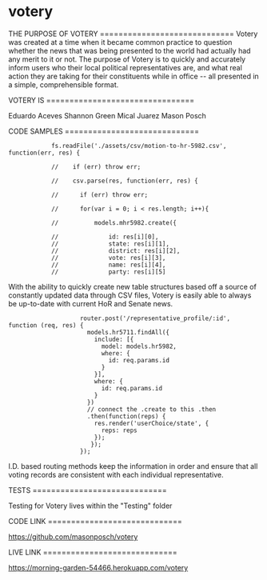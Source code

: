 # votery

THE PURPOSE OF VOTERY =============================
Votery was created at a time when it became common practice to question whether the news that was being presented to the world had actually had any merit to it or not. The purpose of Votery is to quickly and accurately inform users who their local political representatives are, and what real action they are taking for their constituents while in office -- all presented in a simple, comprehensible format.


VOTERY IS ================================

Eduardo Aceves
Shannon Green
Mical Juarez
Mason Posch


CODE SAMPLES =============================

				fs.readFile('./assets/csv/motion-to-hr-5982.csv', function(err, res) {

				// 	  if (err) throw err;

				// 	  csv.parse(res, function(err, res) {

				// 	    if (err) throw err;

				// 	    for(var i = 0; i < res.length; i++){

				// 	    	models.mhr5982.create({

				// 	    		id: res[i][0],
				// 	    		state: res[i][1],
				// 	    		district: res[i][2],
				// 	    		vote: res[i][3],
				// 	    		name: res[i][4],
				// 	    		party: res[i][5]

With the ability to quickly create new table structures based off a source of constantly updated data through CSV files, Votery is easily able to always be up-to-date with current HoR and Senate news.

						router.post('/representative_profile/:id', function (req, res) {
						  models.hr5711.findAll({
						    include: [{
						      model: models.hr5982,
						      where: {
						        id: req.params.id
						      }
						    }],
						    where: {
						      id: req.params.id
						    }
						  })
						  // connect the .create to this .then
						  .then(function(reps) {
						    res.render('userChoice/state', {
						      reps: reps
						    });
						   });
						});

I.D. based routing methods keep the information in order and ensure that all voting records are consistent with each individual representative.





TESTS =============================

Testing for Votery lives within the "Testing" folder




CODE LINK =============================

https://github.com/masonposch/votery






LIVE LINK =============================

https://morning-garden-54466.herokuapp.com/votery


